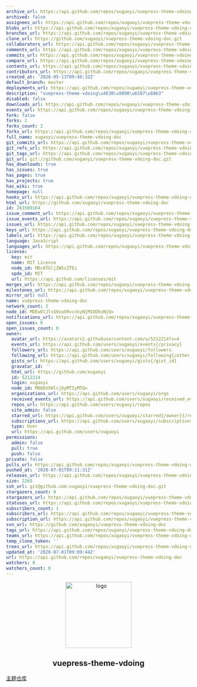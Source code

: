 ```yaml
---
archive_url: https://api.github.com/repos/xugaoyi/vuepress-theme-vdoing-doc/{archive_format}{/ref}
archived: false
assignees_url: https://api.github.com/repos/xugaoyi/vuepress-theme-vdoing-doc/assignees{/user}
blobs_url: https://api.github.com/repos/xugaoyi/vuepress-theme-vdoing-doc/git/blobs{/sha}
branches_url: https://api.github.com/repos/xugaoyi/vuepress-theme-vdoing-doc/branches{/branch}
clone_url: https://github.com/xugaoyi/vuepress-theme-vdoing-doc.git
collaborators_url: https://api.github.com/repos/xugaoyi/vuepress-theme-vdoing-doc/collaborators{/collaborator}
comments_url: https://api.github.com/repos/xugaoyi/vuepress-theme-vdoing-doc/comments{/number}
commits_url: https://api.github.com/repos/xugaoyi/vuepress-theme-vdoing-doc/commits{/sha}
compare_url: https://api.github.com/repos/xugaoyi/vuepress-theme-vdoing-doc/compare/{base}...{head}
contents_url: https://api.github.com/repos/xugaoyi/vuepress-theme-vdoing-doc/contents/{+path}
contributors_url: https://api.github.com/repos/xugaoyi/vuepress-theme-vdoing-doc/contributors
created_at: '2020-05-13T09:48:32Z'
default_branch: master
deployments_url: https://api.github.com/repos/xugaoyi/vuepress-theme-vdoing-doc/deployments
description: "vuepress-theme-vdoing\u4E3B\u9898\u6587\u6863"
disabled: false
downloads_url: https://api.github.com/repos/xugaoyi/vuepress-theme-vdoing-doc/downloads
events_url: https://api.github.com/repos/xugaoyi/vuepress-theme-vdoing-doc/events
fork: false
forks: 2
forks_count: 2
forks_url: https://api.github.com/repos/xugaoyi/vuepress-theme-vdoing-doc/forks
full_name: xugaoyi/vuepress-theme-vdoing-doc
git_commits_url: https://api.github.com/repos/xugaoyi/vuepress-theme-vdoing-doc/git/commits{/sha}
git_refs_url: https://api.github.com/repos/xugaoyi/vuepress-theme-vdoing-doc/git/refs{/sha}
git_tags_url: https://api.github.com/repos/xugaoyi/vuepress-theme-vdoing-doc/git/tags{/sha}
git_url: git://github.com/xugaoyi/vuepress-theme-vdoing-doc.git
has_downloads: true
has_issues: true
has_pages: true
has_projects: true
has_wiki: true
homepage: null
hooks_url: https://api.github.com/repos/xugaoyi/vuepress-theme-vdoing-doc/hooks
html_url: https://github.com/xugaoyi/vuepress-theme-vdoing-doc
id: 263589164
issue_comment_url: https://api.github.com/repos/xugaoyi/vuepress-theme-vdoing-doc/issues/comments{/number}
issue_events_url: https://api.github.com/repos/xugaoyi/vuepress-theme-vdoing-doc/issues/events{/number}
issues_url: https://api.github.com/repos/xugaoyi/vuepress-theme-vdoing-doc/issues{/number}
keys_url: https://api.github.com/repos/xugaoyi/vuepress-theme-vdoing-doc/keys{/key_id}
labels_url: https://api.github.com/repos/xugaoyi/vuepress-theme-vdoing-doc/labels{/name}
language: JavaScript
languages_url: https://api.github.com/repos/xugaoyi/vuepress-theme-vdoing-doc/languages
license:
  key: mit
  name: MIT License
  node_id: MDc6TGljZW5zZTEz
  spdx_id: MIT
  url: https://api.github.com/licenses/mit
merges_url: https://api.github.com/repos/xugaoyi/vuepress-theme-vdoing-doc/merges
milestones_url: https://api.github.com/repos/xugaoyi/vuepress-theme-vdoing-doc/milestones{/number}
mirror_url: null
name: vuepress-theme-vdoing-doc
network_count: 2
node_id: MDEwOlJlcG9zaXRvcnkyNjM1ODkxNjQ=
notifications_url: https://api.github.com/repos/xugaoyi/vuepress-theme-vdoing-doc/notifications{?since,all,participating}
open_issues: 0
open_issues_count: 0
owner:
  avatar_url: https://avatars2.githubusercontent.com/u/5212214?v=4
  events_url: https://api.github.com/users/xugaoyi/events{/privacy}
  followers_url: https://api.github.com/users/xugaoyi/followers
  following_url: https://api.github.com/users/xugaoyi/following{/other_user}
  gists_url: https://api.github.com/users/xugaoyi/gists{/gist_id}
  gravatar_id: ''
  html_url: https://github.com/xugaoyi
  id: 5212214
  login: xugaoyi
  node_id: MDQ6VXNlcjUyMTIyMTQ=
  organizations_url: https://api.github.com/users/xugaoyi/orgs
  received_events_url: https://api.github.com/users/xugaoyi/received_events
  repos_url: https://api.github.com/users/xugaoyi/repos
  site_admin: false
  starred_url: https://api.github.com/users/xugaoyi/starred{/owner}{/repo}
  subscriptions_url: https://api.github.com/users/xugaoyi/subscriptions
  type: User
  url: https://api.github.com/users/xugaoyi
permissions:
  admin: false
  pull: true
  push: false
private: false
pulls_url: https://api.github.com/repos/xugaoyi/vuepress-theme-vdoing-doc/pulls{/number}
pushed_at: '2020-07-01T09:11:31Z'
releases_url: https://api.github.com/repos/xugaoyi/vuepress-theme-vdoing-doc/releases{/id}
size: 2265
ssh_url: git@github.com:xugaoyi/vuepress-theme-vdoing-doc.git
stargazers_count: 0
stargazers_url: https://api.github.com/repos/xugaoyi/vuepress-theme-vdoing-doc/stargazers
statuses_url: https://api.github.com/repos/xugaoyi/vuepress-theme-vdoing-doc/statuses/{sha}
subscribers_count: 1
subscribers_url: https://api.github.com/repos/xugaoyi/vuepress-theme-vdoing-doc/subscribers
subscription_url: https://api.github.com/repos/xugaoyi/vuepress-theme-vdoing-doc/subscription
svn_url: https://github.com/xugaoyi/vuepress-theme-vdoing-doc
tags_url: https://api.github.com/repos/xugaoyi/vuepress-theme-vdoing-doc/tags
teams_url: https://api.github.com/repos/xugaoyi/vuepress-theme-vdoing-doc/teams
temp_clone_token: ''
trees_url: https://api.github.com/repos/xugaoyi/vuepress-theme-vdoing-doc/git/trees{/sha}
updated_at: '2020-07-01T09:09:44Z'
url: https://api.github.com/repos/xugaoyi/vuepress-theme-vdoing-doc
watchers: 0
watchers_count: 0
---
```


<p align="center"><a href="https://xugaoyi.com/" target="_blank" rel="noopener noreferrer"><img width="180" src="https://cdn.jsdelivr.net/gh/xugaoyi/image_store/blog/20200409124835.png" alt="logo"></a></p>


<h2 align="center">vuepress-theme-vdoing</h2>

[主题仓库](https://github.com/xugaoyi/vuepress-theme-vdoing)
